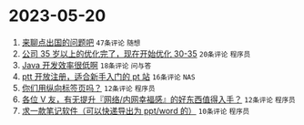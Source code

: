 # 2023-05-20

1. [来聊点出国的问题吧](https://www.v2ex.com/t/941463) `47条评论` `随想`
1. [公司 35 岁以上的优化完了，现在开始优化 30-35](https://www.v2ex.com/t/941475) `20条评论` `程序员`
1. [Java 开发效率很低啊](https://www.v2ex.com/t/941452) `18条评论` `问与答`
1. [ptt 开放注册，适合新手入门的 pt 站](https://www.v2ex.com/t/941465) `16条评论` `NAS`
1. [你们用纵向标签页吗？](https://www.v2ex.com/t/941476) `12条评论` `程序员`
1. [各位 V 友，有无提升『网络/内网幸福感』的好东西值得入手？](https://www.v2ex.com/t/941458) `12条评论` `程序员`
1. [求一款笔记软件（可以快递导出为 ppt/word 的）](https://www.v2ex.com/t/941459) `10条评论` `程序员`
